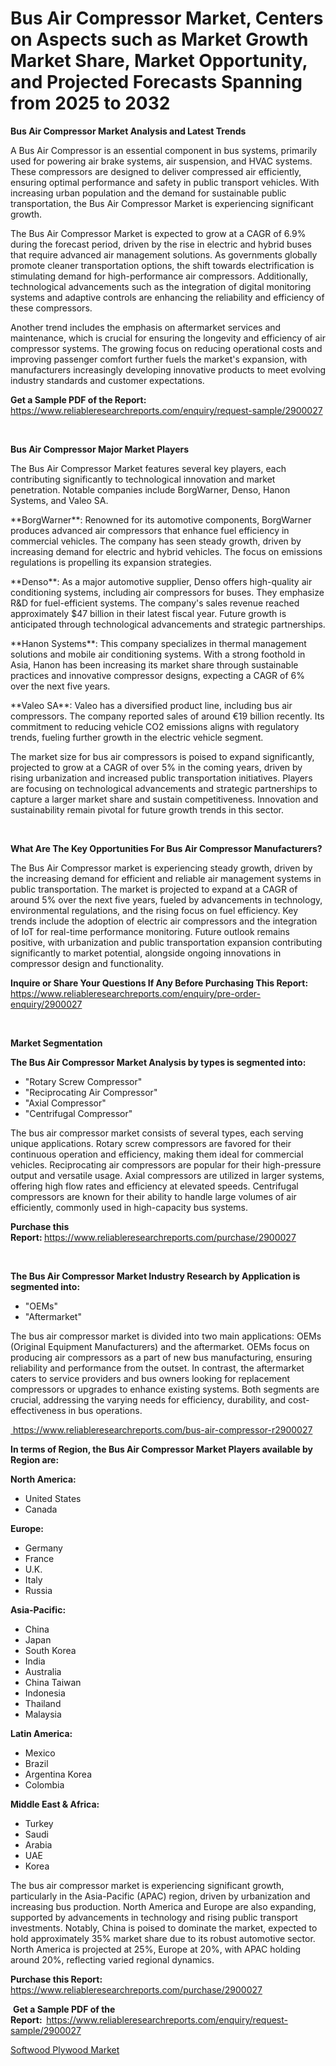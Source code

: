 <p><h1>Bus Air Compressor Market, Centers on Aspects such as Market Growth Market Share, Market Opportunity, and Projected Forecasts Spanning from 2025 to 2032</h1></p><p><strong>Bus Air Compressor Market Analysis and Latest Trends</strong></p>
<p><p>A Bus Air Compressor is an essential component in bus systems, primarily used for powering air brake systems, air suspension, and HVAC systems. These compressors are designed to deliver compressed air efficiently, ensuring optimal performance and safety in public transport vehicles. With increasing urban population and the demand for sustainable public transportation, the Bus Air Compressor Market is experiencing significant growth.</p><p>The Bus Air Compressor Market is expected to grow at a CAGR of 6.9% during the forecast period, driven by the rise in electric and hybrid buses that require advanced air management solutions. As governments globally promote cleaner transportation options, the shift towards electrification is stimulating demand for high-performance air compressors. Additionally, technological advancements such as the integration of digital monitoring systems and adaptive controls are enhancing the reliability and efficiency of these compressors.</p><p>Another trend includes the emphasis on aftermarket services and maintenance, which is crucial for ensuring the longevity and efficiency of air compressor systems. The growing focus on reducing operational costs and improving passenger comfort further fuels the market's expansion, with manufacturers increasingly developing innovative products to meet evolving industry standards and customer expectations.</p></p>
<p><strong>Get a Sample PDF of the Report:&nbsp;</strong> <a href="https://www.reliableresearchreports.com/enquiry/request-sample/2900027?utm_campaign=3315&utm_medium=2&utm_source=Github&utm_content=ia&utm_term=16032025&utm_id=bus-air-compressor">https://www.reliableresearchreports.com/enquiry/request-sample/2900027</a></p>
<p>&nbsp;</p>
<p><strong>Bus Air Compressor Major Market Players</strong></p>
<p><p>The Bus Air Compressor Market features several key players, each contributing significantly to technological innovation and market penetration. Notable companies include BorgWarner, Denso, Hanon Systems, and Valeo SA. </p><p>**BorgWarner**: Renowned for its automotive components, BorgWarner produces advanced air compressors that enhance fuel efficiency in commercial vehicles. The company has seen steady growth, driven by increasing demand for electric and hybrid vehicles. The focus on emissions regulations is propelling its expansion strategies.</p><p>**Denso**: As a major automotive supplier, Denso offers high-quality air conditioning systems, including air compressors for buses. They emphasize R&D for fuel-efficient systems. The company's sales revenue reached approximately $47 billion in their latest fiscal year. Future growth is anticipated through technological advancements and strategic partnerships.</p><p>**Hanon Systems**: This company specializes in thermal management solutions and mobile air conditioning systems. With a strong foothold in Asia, Hanon has been increasing its market share through sustainable practices and innovative compressor designs, expecting a CAGR of 6% over the next five years.</p><p>**Valeo SA**: Valeo has a diversified product line, including bus air compressors. The company reported sales of around €19 billion recently. Its commitment to reducing vehicle CO2 emissions aligns with regulatory trends, fueling further growth in the electric vehicle segment.</p><p>The market size for bus air compressors is poised to expand significantly, projected to grow at a CAGR of over 5% in the coming years, driven by rising urbanization and increased public transportation initiatives. Players are focusing on technological advancements and strategic partnerships to capture a larger market share and sustain competitiveness. Innovation and sustainability remain pivotal for future growth trends in this sector.</p></p>
<p>&nbsp;</p>
<p><strong>What Are The Key Opportunities For Bus Air Compressor Manufacturers?</strong></p>
<p><p>The Bus Air Compressor market is experiencing steady growth, driven by the increasing demand for efficient and reliable air management systems in public transportation. The market is projected to expand at a CAGR of around 5% over the next five years, fueled by advancements in technology, environmental regulations, and the rising focus on fuel efficiency. Key trends include the adoption of electric air compressors and the integration of IoT for real-time performance monitoring. Future outlook remains positive, with urbanization and public transportation expansion contributing significantly to market potential, alongside ongoing innovations in compressor design and functionality.</p></p>
<p><strong>Inquire or Share Your Questions If Any Before Purchasing This Report:</strong> <a href="https://www.reliableresearchreports.com/enquiry/pre-order-enquiry/2900027?utm_campaign=3315&utm_medium=2&utm_source=Github&utm_content=ia&utm_term=16032025&utm_id=bus-air-compressor">https://www.reliableresearchreports.com/enquiry/pre-order-enquiry/2900027</a></p>
<p>&nbsp;</p>
<p><strong>Market Segmentation</strong></p>
<p><strong>The Bus Air Compressor Market Analysis by types is segmented into:</strong></p>
<p><ul><li>"Rotary Screw Compressor"</li><li>"Reciprocating Air Compressor"</li><li>"Axial Compressor"</li><li>"Centrifugal Compressor"</li></ul></p>
<p><p>The bus air compressor market consists of several types, each serving unique applications. Rotary screw compressors are favored for their continuous operation and efficiency, making them ideal for commercial vehicles. Reciprocating air compressors are popular for their high-pressure output and versatile usage. Axial compressors are utilized in larger systems, offering high flow rates and efficiency at elevated speeds. Centrifugal compressors are known for their ability to handle large volumes of air efficiently, commonly used in high-capacity bus systems.</p></p>
<p><strong>Purchase this Report:&nbsp;</strong><a href="https://www.reliableresearchreports.com/purchase/2900027?utm_campaign=3315&utm_medium=2&utm_source=Github&utm_content=ia&utm_term=16032025&utm_id=bus-air-compressor">https://www.reliableresearchreports.com/purchase/2900027</a></p>
<p>&nbsp;</p>
<p><strong>The Bus Air Compressor Market Industry Research by Application is segmented into:</strong></p>
<p><ul><li>"OEMs"</li><li>"Aftermarket"</li></ul></p>
<p><p>The bus air compressor market is divided into two main applications: OEMs (Original Equipment Manufacturers) and the aftermarket. OEMs focus on producing air compressors as a part of new bus manufacturing, ensuring reliability and performance from the outset. In contrast, the aftermarket caters to service providers and bus owners looking for replacement compressors or upgrades to enhance existing systems. Both segments are crucial, addressing the varying needs for efficiency, durability, and cost-effectiveness in bus operations.</p></p>
<p><a href="https://www.reliableresearchreports.com/bus-air-compressor-r2900027?utm_campaign=3315&utm_medium=2&utm_source=Github&utm_content=ia&utm_term=16032025&utm_id=bus-air-compressor">&nbsp;https://www.reliableresearchreports.com/bus-air-compressor-r2900027</a></p>
<p><strong>In terms of Region, the Bus Air Compressor Market Players available by Region are:</strong></p>
<p>
    <p> <strong> North America: </strong>
        <ul>
            <li>United States</li>
            <li>Canada</li>
        </ul>
        </p> 
    <p> <strong> Europe: </strong>
        <ul>
            <li>Germany</li>
            <li>France</li>
            <li>U.K.</li>
            <li>Italy</li>
            <li>Russia</li>
        </ul>
        </p> 
    <p> <strong> Asia-Pacific: </strong>
        <ul>
            <li>China</li>
            <li>Japan</li>
            <li>South Korea</li>
            <li>India</li>
            <li>Australia</li>
            <li>China Taiwan</li>
            <li>Indonesia</li>
            <li>Thailand</li>
            <li>Malaysia</li>
        </ul>
        </p> 
    <p> <strong> Latin America: </strong>
        <ul>
            <li>Mexico</li>
            <li>Brazil</li>
            <li>Argentina Korea</li>
            <li>Colombia</li>
        </ul>
        </p> 
    <p> <strong> Middle East & Africa: </strong>
        <ul>
            <li>Turkey</li>
            <li>Saudi</li>
            <li>Arabia</li>
            <li>UAE</li>
            <li>Korea</li>
        </ul>
    </p>
    </p>
<p><p>The bus air compressor market is experiencing significant growth, particularly in the Asia-Pacific (APAC) region, driven by urbanization and increasing bus production. North America and Europe are also expanding, supported by advancements in technology and rising public transport investments. Notably, China is poised to dominate the market, expected to hold approximately 35% market share due to its robust automotive sector. North America is projected at 25%, Europe at 20%, with APAC holding around 20%, reflecting varied regional dynamics.</p></p>
<p><strong>Purchase this Report: </strong><a href="https://www.reliableresearchreports.com/purchase/2900027?utm_campaign=3315&utm_medium=2&utm_source=Github&utm_content=ia&utm_term=16032025&utm_id=bus-air-compressor">https://www.reliableresearchreports.com/purchase/2900027</a></p>
<p>&nbsp;<strong>Get a Sample PDF of the Report:&nbsp;&nbsp;</strong><a href="https://www.reliableresearchreports.com/enquiry/request-sample/2900027?utm_campaign=3315&utm_medium=2&utm_source=Github&utm_content=ia&utm_term=16032025&utm_id=bus-air-compressor">https://www.reliableresearchreports.com/enquiry/request-sample/2900027</a></p>
<p><strong></strong></p>
<p><p><a href="https://github.com/ijffseandy/Market-Research-Report-List-1/blob/main/softwood-plywood-market.md?utm_campaign=3315&utm_medium=2&utm_source=Github&utm_content=ia&utm_term=16032025&utm_id=bus-air-compressor">Softwood Plywood Market</a></p></p>